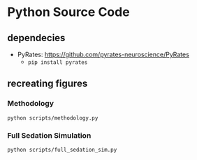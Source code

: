 # Python Source Code

## dependecies
 - PyRates: <https://github.com/pyrates-neuroscience/PyRates>
   - `pip install pyrates`

## recreating figures

### Methodology
`python scripts/methodology.py`

### Full Sedation Simulation
`python scripts/full_sedation_sim.py`
